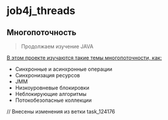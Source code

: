 # job4j_threads

<h2>Многопоточность</h2>
<blockquote>Продолжаем изучение JAVA</blockquote>

<a href="">В этом проекте изучаются такие темы многопоточности, как:</a>

<ul dir="auto">
<li>Синхронные и асинхронные операции</li>
<li>Синхронизация ресурсов</li>
<li>JMM</li>
<li>Низкоуровневые блокировки</li>
<li>Неблокирующие алгоритмы</li>
<li>Потокобезопасные коллекции</li>
</ul>   


// Внесены изменения из ветки task_124176